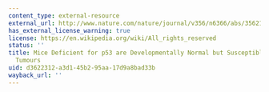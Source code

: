 ```yaml
---
content_type: external-resource
external_url: http://www.nature.com/nature/journal/v356/n6366/abs/356215a0.html
has_external_license_warning: true
license: https://en.wikipedia.org/wiki/All_rights_reserved
status: ''
title: Mice Deficient for p53 are Developmentally Normal but Susceptible to Spontaneous
  Tumours
uid: d3622312-a3d1-45b2-95aa-17d9a8bad33b
wayback_url: ''
---
```

